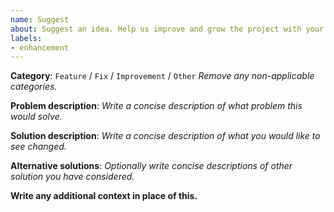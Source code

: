 ```yaml
---
name: Suggest
about: Suggest an idea. Help us improve and grow the project with your suggestions.
labels: 
- enhancement
---
```


**Category**: `Feature` / `Fix` / `Improvement` / `Other` *Remove any non-applicable categories.*

**Problem description**: *Write a concise description of what problem this would solve.*



**Solution description**: *Write a concise description of what you would like to see changed.*



**Alternative solutions**: *Optionally write concise descriptions of other solution you have considered.*



**Write any additional context in place of this.**